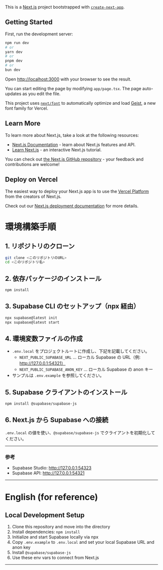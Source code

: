 This is a [Next.js](https://nextjs.org) project bootstrapped with [`create-next-app`](https://nextjs.org/docs/app/api-reference/cli/create-next-app).

## Getting Started

First, run the development server:

```bash
npm run dev
# or
yarn dev
# or
pnpm dev
# or
bun dev
```

Open [http://localhost:3000](http://localhost:3000) with your browser to see the result.

You can start editing the page by modifying `app/page.tsx`. The page auto-updates as you edit the file.

This project uses [`next/font`](https://nextjs.org/docs/app/building-your-application/optimizing/fonts) to automatically optimize and load [Geist](https://vercel.com/font), a new font family for Vercel.

## Learn More

To learn more about Next.js, take a look at the following resources:

- [Next.js Documentation](https://nextjs.org/docs) - learn about Next.js features and API.
- [Learn Next.js](https://nextjs.org/learn) - an interactive Next.js tutorial.

You can check out [the Next.js GitHub repository](https://github.com/vercel/next.js) - your feedback and contributions are welcome!

## Deploy on Vercel

The easiest way to deploy your Next.js app is to use the [Vercel Platform](https://vercel.com/new?utm_medium=default-template&filter=next.js&utm_source=create-next-app&utm_campaign=create-next-app-readme) from the creators of Next.js.

Check out our [Next.js deployment documentation](https://nextjs.org/docs/app/building-your-application/deploying) for more details.

# 環境構築手順

## 1. リポジトリのクローン

```bash
git clone <このリポジトリのURL>
cd <このリポジトリ名>
```

## 2. 依存パッケージのインストール

```bash
npm install
```

## 3. Supabase CLI のセットアップ（npx 経由）

```bash
npx supabase@latest init
npx supabase@latest start
```

## 4. 環境変数ファイルの作成

- `.env.local` をプロジェクトルートに作成し、下記を記載してください。
  - `NEXT_PUBLIC_SUPABASE_URL` … ローカル Supabase の URL（例: http://127.0.0.1:54321）
  - `NEXT_PUBLIC_SUPABASE_ANON_KEY` … ローカル Supabase の anon キー
- サンプルは `.env.example` を参照してください。

## 5. Supabase クライアントのインストール

```bash
npm install @supabase/supabase-js
```

## 6. Next.js から Supabase への接続

`.env.local` の値を使い、`@supabase/supabase-js` でクライアントを初期化してください。

---

### 参考

- Supabase Studio: http://127.0.0.1:54323
- Supabase API: http://127.0.0.1:54321

---

# English (for reference)

## Local Development Setup

1. Clone this repository and move into the directory
2. Install dependencies: `npm install`
3. Initialize and start Supabase locally via npx
4. Copy `.env.example` to `.env.local` and set your local Supabase URL and anon key
5. Install `@supabase/supabase-js`
6. Use these env vars to connect from Next.js

---
